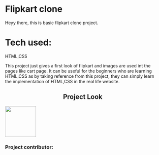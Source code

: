 # Flipkart clone

Heyy there, this is basic flipkart clone project.

# Tech used: 
HTML,CSS

This project just gives a first look of flipkart and images are used int the pages like cart page.
It can be useful for the beginners who are learning HTML,CSS as by taking reference from this project, they can simply learn the implementation of HTML,CSS in the real life website.

<h2 align=center>Project Look</h2> 
<img src="/websiteLook.png" width="100px" alt=""/><br />


<h3>Project contributor:</h3>
<a href="https://github.com/Vanshika-73">

              

